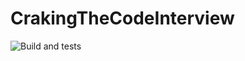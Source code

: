# CrakingTheCodeInterview

![Build and tests](https://github.com/isabella-riquetti/CrackingTheCodeInterview/actions/workflows/run.yml/badge.svg?refresh=20210928)
